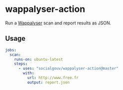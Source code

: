 # wappalyser-action

Run a [Wappalyser](https://github.com/AliasIO/wappalyzer) scan and report results as JSON.

## Usage

```yaml
jobs:
  scan:
    runs-on: ubuntu-latest
    steps:
      - uses: "socialgouv/wappalyser-action@master"
        with:
          url: http://www.free.fr
          output: report.json
```
